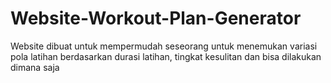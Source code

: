 # Website-Workout-Plan-Generator
Website dibuat untuk mempermudah seseorang untuk menemukan variasi pola latihan berdasarkan durasi latihan, tingkat kesulitan dan bisa dilakukan dimana saja
